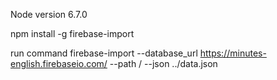 Node version 6.7.0

npm install -g firebase-import

run command  firebase-import --database_url https://minutes-english.firebaseio.com/ --path / --json ../data.json

